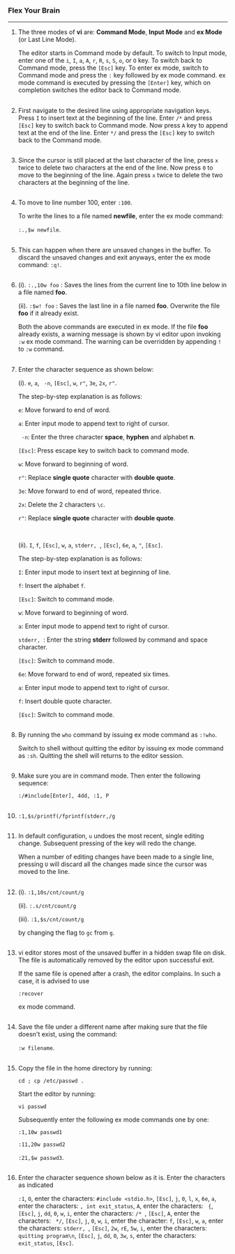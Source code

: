 ### Flex Your Brain

---

01. The three modes of **vi** are: **Command Mode**, **Input Mode** and **ex Mode** (or Last Line Mode).

    The editor starts in Command mode by default. To switch to Input mode, enter one of the `i`, `I`, `a`, `A`, `r`, `R`, `s`, `S`, `o`, or `O` key. To switch back to Command mode, press the `[Esc]` key. To enter ex mode, switch to Command mode and press the `:` key followed by ex mode command. ex mode command is executed by pressing the `[Enter]` key, which on completion switches the editor back to Command mode.

##

02. First navigate to the desired line using appropriate navigation keys. Press `I` to insert text at the beginning of the line. Enter `/*` and press `[Esc]` key to switch back to Command mode. Now press `A` key to append text at the end of the line. Enter `*/` and press the `[Esc]` key to switch back to the Command mode.

##

03. Since the cursor is still placed at the last character of the line, press `x` twice to delete two characters at the end of the line. Now press `0` to move to the beginning of the line. Again press `x` twice to delete the two characters at the beginning of the line.

##

04. To move to line number 100, enter `:100`.

    To write the lines to a file named **newfile**, enter the ex mode command:

    `:.,$w newfile`.

##

05. This can happen when there are unsaved changes in the buffer. To discard the unsaved changes and exit anyways, enter the ex mode command: `:q!`.

##

06. (i). `:.,10w foo` : Saves the lines from the current line to 10th line below in a file named **foo**.

    (ii). `:$w! foo` : Saves the last line in a file named **foo**. Overwrite the file **foo** if it already exist.

    Both the above commands are executed in ex mode. If the file **foo** already exists, a warning message is shown by vi editor upon invoking `:w` ex mode command. The warning can be overridden by appending `!` to `:w` command.

##

07. Enter the character sequence as shown below:

    (i). `e`, `a`, ` -n`, `[Esc]`, `w`, `r"`, `3e`, `2x`, `r"`.

    The step-by-step explanation is as follows:

    `e`: Move forward to end of word.

    `a`: Enter input mode to append text to right of cursor.

    ` -n`: Enter the three character **space**, **hyphen** and alphabet **n**.

    `[Esc]`: Press escape key to switch back to command mode.

    `w`: Move forward to beginning of word.

    `r"`: Replace **single quote** character with **double quote**.

    `3e`: Move forward to end of word, repeated thrice.

    `2x`: Delete the 2 characters `\c`.

    `r"`: Replace **single quote** character with **double quote**.

    <br/>

    (ii). `I`, `f`, `[Esc]`, `w`, `a`, `stderr, `, `[Esc]`, `6e`, `a`, `"`, `[Esc]`.

    The step-by-step explanation is as follows:

    `I`: Enter input mode to insert text at beginning of line.

    `f`: Insert the alphabet `f`.

    `[Esc]`: Switch to command mode.

    `w`: Move forward to beginning of word.

    `a`: Enter input mode to append text to right of cursor.

    `stderr, `: Enter the string **stderr** followed by command and space character.

    `[Esc]`: Switch to command mode.

    `6e`: Move forward to end of word, repeated six times.

    `a`: Enter input mode to append text to right of cursor.

    `f`: Insert double quote character.

    `[Esc]`: Switch to command mode.

##

08. By running the `who` command by issuing ex mode command as `:!who`.

    Switch to shell without quitting the editor by issuing ex mode command as `:sh`. Quitting the shell will returns to the editor session.

##

09. Make sure you are in command mode. Then enter the following sequence:

    `:/#include[Enter], 4dd, :1, P`

##

10. `:1,$s/printf(/fprintf(stderr,/g`

##

11. In default configuration, `u` undoes the most recent, single editing change. Subsequent pressing of the key will redo the change.

    When a number of editing changes have been made to a single line, pressing `U` will discard all the changes made since the cursor was moved to the line.

##

12. (i). `:1,10s/cnt/count/g`

    (ii). `:.s/cnt/count/g`

    (iii). `:1,$s/cnt/count/g`

    by changing the flag to `gc` from `g`.

##

13. vi editor stores most of the unsaved buffer in a hidden swap file on disk. The file is automatically removed by the editor upon successful exit.

    If the same file is opened after a crash, the editor complains. In such a case, it is advised to use

    `:recover`

    ex mode command.

##

14. Save the file under a different name after making sure that the file doesn't exist, using the command:

    `:w filename`.

##

15. Copy the file in the home directory by running:

    `cd ; cp /etc/passwd .`

    Start the editor by running:

    `vi passwd`

    Subsequently enter the following ex mode commands one by one:

    `:1,10w passwd1`

    `:11,20w passwd2`

    `:21,$w passwd3`.

##

16. Enter the character sequence shown below as it is. Enter the characters as indicated

    `:1`, `O`, enter the characters: `#include <stdio.h>`, `[Esc]`, `j`, `0`, `l`, `x`, `6e`, `a`, enter the characters: `, int exit_status`, `A`, enter the characters: ` {`, `[Esc]`, `j`, `dd`, `0`, `w`, `i`, enter the characters: `/* `, `[Esc]`, `A`, enter the characters: ` */`, `[Esc]`, `j`, `0`, `w`, `i`, enter the character: `f`, `[Esc]`, `w`, `a`, enter the characters: `stderr, `, `[Esc]`, `2w`, `rE`, `5w`, `i`, enter the characters: `quitting program\n`, `[Esc]`, `j`, `dd`, `0`, `3w`, `s`, enter the characters: `exit_status`, `[Esc]`.

##
